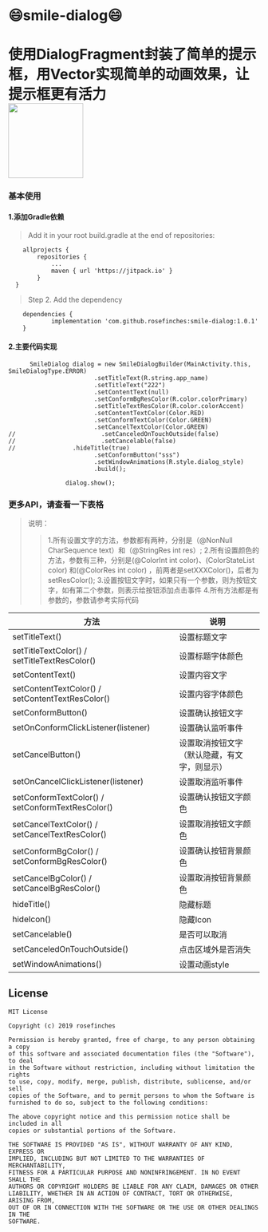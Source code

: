:smile:smile-dialog:smile:
============
使用DialogFragment封装了简单的提示框，用Vector实现简单的动画效果，让提示框更有活力
</br><img src="img/show.gif" width="150"/>
============
### 基本使用
#### 1.添加Gradle依赖
> Add it in your root build.gradle at the end of repositories:
```
	allprojects {
		repositories {
			...
			maven { url 'https://jitpack.io' }
		}
  }
```
> Step 2. Add the dependency
```
	dependencies {
	        implementation 'com.github.rosefinches:smile-dialog:1.0.1'
	}

```

#### 2.主要代码实现
```
      SmileDialog dialog = new SmileDialogBuilder(MainActivity.this, SmileDialogType.ERROR)
                        .setTitleText(R.string.app_name)
                        .setTitleText("222")
                        .setContentText(null)
                        .setConformBgResColor(R.color.colorPrimary)
                        .setTitleTextResColor(R.color.colorAccent)
                        .setContentTextColor(Color.RED)
                        .setConformTextColor(Color.GREEN)
                        .setCancelTextColor(Color.GREEN)
//                        .setCanceledOnTouchOutside(false)
//                        .setCancelable(false)
//                .hideTitle(true)
                        .setConformButton("sss")
                        .setWindowAnimations(R.style.dialog_style)
                        .build();

                dialog.show();
```
### 更多API，请查看一下表格
> 说明：
>>1.所有设置文字的方法，参数都有两种，分别是（@NonNull CharSequence text）和（@StringRes int res）;
>>2.所有设置颜色的方法，参数有三种，分别是(@ColorInt int color)、(ColorStateList color) 和(@ColorRes int color) ，前两者是setXXXColor()，后者为setResColor();
>>3.设置按钮文字时，如果只有一个参数，则为按钮文字，如有第二个参数，则表示给按钮添加点击事件
>>4.所有方法都是有参数的，参数请参考实际代码

| 方法                                                                          | 说明                                  |
|-------------------------------------------------------------------------------|-------------------------------------|
| setTitleText()                                                                | 设置标题文字                          |
| setTitleTextColor()   /   setTitleTextResColor()                              | 设置标题字体颜色                       |
| setContentText()                                                              | 设置内容文字                          |
| setContentTextColor()  / setContentTextResColor()                             | 设置内容字体颜色                       |
| setConformButton()                                                            | 设置确认按钮文字                       |
| setOnConformClickListener(listener)                                           | 设置确认监听事件                       |
| setCancelButton()                                                             | 设置取消按钮文字（默认隐藏，有文字，则显示）|
| setOnCancelClickListener(listener)                                            | 设置取消监听事件                       |
| setConformTextColor()  / setConformTextResColor()                             | 设置确认按钮文字颜色                    |
| setCancelTextColor()     / setCancelTextResColor()                            | 设置取消按钮文字颜色                    |
| setConformBgColor()   / setConformBgResColor()                                | 设置确认按钮背景颜色                    |
| setCancelBgColor()    / setCancelBgResColor()                                 | 设置取消按钮背景颜色                    |
| hideTitle()                                                                   | 隐藏标题                              |
| hideIcon()                                                                    | 隐藏Icon                             |
| setCancelable()                                                               | 是否可以取消                           |
| setCanceledOnTouchOutside()                                                   | 点击区域外是否消失                      |
| setWindowAnimations()                                                         | 设置动画style                         |

## License

	MIT License

	Copyright (c) 2019 rosefinches

	Permission is hereby granted, free of charge, to any person obtaining a copy
	of this software and associated documentation files (the "Software"), to deal
	in the Software without restriction, including without limitation the rights
	to use, copy, modify, merge, publish, distribute, sublicense, and/or sell
	copies of the Software, and to permit persons to whom the Software is
	furnished to do so, subject to the following conditions:

	The above copyright notice and this permission notice shall be included in all
	copies or substantial portions of the Software.

	THE SOFTWARE IS PROVIDED "AS IS", WITHOUT WARRANTY OF ANY KIND, EXPRESS OR
	IMPLIED, INCLUDING BUT NOT LIMITED TO THE WARRANTIES OF MERCHANTABILITY,
	FITNESS FOR A PARTICULAR PURPOSE AND NONINFRINGEMENT. IN NO EVENT SHALL THE
	AUTHORS OR COPYRIGHT HOLDERS BE LIABLE FOR ANY CLAIM, DAMAGES OR OTHER
	LIABILITY, WHETHER IN AN ACTION OF CONTRACT, TORT OR OTHERWISE, ARISING FROM,
	OUT OF OR IN CONNECTION WITH THE SOFTWARE OR THE USE OR OTHER DEALINGS IN THE
	SOFTWARE.
